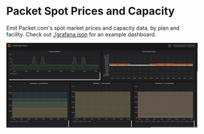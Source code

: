 # Packet Spot Prices and Capacity

Emit Packet.com's spot market prices and capacity data, by plan and
facility. Check out [./grafana.json](./grafana.json) for an example
dashboard.

![](./example.png)

